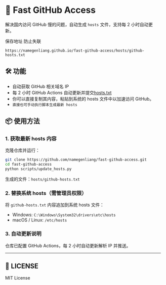 # 🚀 Fast GitHub Access

解决国内访问 GitHub 慢的问题，自动生成 `hosts` 文件，支持每 2 小时自动更新。

保存地址 防止失联

`https://namegenliang.github.io/fast-github-access/hosts/github-hosts.txt`

## 🛠 功能

- 自动获取 GitHub 相关域名 IP
- 每 2 小时 GitHub Actions 自动更新并提交[hosts.txt](./hosts/github-hosts.txt)
- 你可以直接复制其内容，粘贴到系统的 hosts 文件中以加速访问 GitHub。
- `直接也可手动执行脚本生成最新 hosts`

## 📦 使用方法

### 1. 获取最新 hosts 内容

克隆仓库并运行：

```bash
git clone https://github.com/namegenliang/fast-github-access.git
cd fast-github-access
python scripts/update_hosts.py
```

生成的文件：`hosts/github-hosts.txt`

### 2. 替换系统 hosts（需管理员权限）

将 `github-hosts.txt` 内容追加到系统 hosts 文件：

- Windows: `C:\Windows\System32\drivers\etc\hosts`
- macOS / Linux: `/etc/hosts`

### 3. 自动更新说明

仓库已配置 GitHub Actions，每 2 小时自动更新解析 IP 并推送。

---

## 🔑 LICENSE

MIT License
